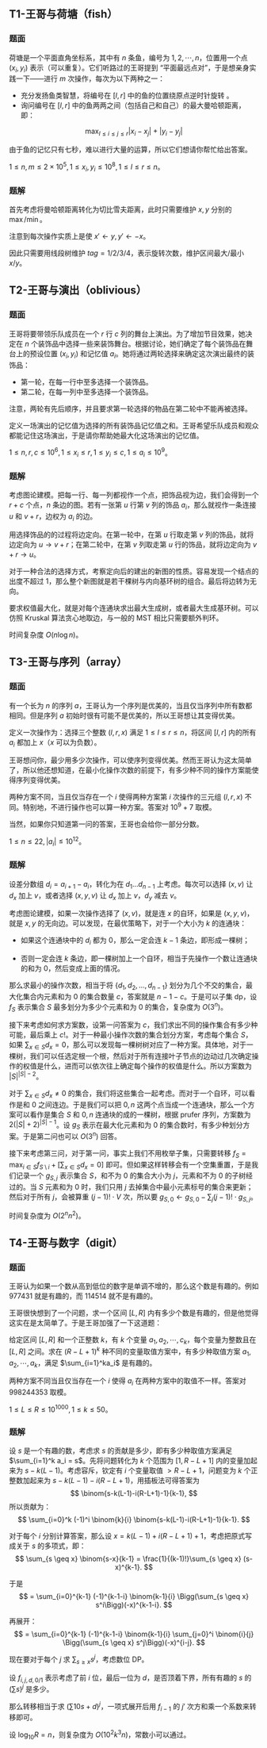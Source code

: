 ## T1-王哥与荷塘（fish）

### 题面

荷塘是一个平面直角坐标系，其中有 $n$ 条鱼，编号为 $1,2,\cdots,n$，位置用一个点 $(x_i,y_i)$ 表示（可以重复）。它们听路过的王哥提到 “平面最远点对”，于是想亲身实践一下——进行 $m$ 次操作，每次为以下两种之一：

-   充分发扬鱼类智慧，将编号在 $[l,r]$ 中的鱼的位置绕原点逆时针旋转 。
-   询问编号在 $[l,r]$ 中的鱼两两之间（包括自己和自己）的最大曼哈顿距离，即：

$$
\max_{l\leq i\leq j\leq r}{|x_i-x_j|+|y_i-y_j|}
$$

由于鱼的记忆只有七秒，难以进行大量的运算，所以它们想请你帮忙给出答案。

$1\leq n,m\leq2\times10^5,1\leq x_i,y_i\leq10^8,1\leq l\leq r\leq n$。

### 题解

首先考虑将曼哈顿距离转化为切比雪夫距离，此时只需要维护 $x,y$ 分别的 $\max/\min$。

注意到每次操作实质上是使 $x'\leftarrow y,y'\leftarrow -x$。

因此只需要用线段树维护 $tag=1/2/3/4$，表示旋转次数，维护区间最大/最小 $x/y$。

## T2-王哥与演出（oblivious）

### 题面

王哥将要带领乐队成员在一个 $r$ 行 $c$ 列的舞台上演出。为了增加节目效果，她决定在 $n$ 个装饰品中选择一些来装饰舞台。根据讨论，她们确定了每个装饰品在舞台上的预设位置 $(x_i,y_i)$ 和记忆值 $a_i$。她将通过两轮选择来确定这次演出最终的装饰品：

-   第一轮，在每一行中至多选择一个装饰品。
-   第二轮，在每一列中至多选择一个装饰品。

注意，两轮有先后顺序，并且要求第一轮选择的物品在第二轮中不能再被选择。

定义一场演出的记忆值为选择的所有装饰品记忆值之和。王哥希望乐队成员和观众都能记住这场演出，于是请你帮助她最大化这场演出的记忆值。

$1\leq n,r,c\leq10^6,1\leq x_i\leq r,1\leq y_i\leq c,1\leq a_i\leq 10^9$。

### 题解

考虑图论建模。把每一行、每一列都视作一个点，把饰品视为边，我们会得到一个 $r+c$ 个点，$n$ 条边的图。若有一张第 $u$ 行第 $v$ 列的饰品 $a_i$，那么就视作一条连接 $u$ 和 $v+r$，边权为 $a_i$ 的边。

用选择饰品的的过程将边定向。在第一轮中，在第 $u$ 行取走第 $v$ 列的饰品，就将边定向为 $u\rightarrow v+r$；在第二轮中，在第 $v$ 列取走第 $u$ 行的饰品，就将边定向为 $v+r\rightarrow u$。

对于一种合法的选择方式，考察定向后的建出的新图的性质。容易发现一个结点的出度不超过 $1$，那么整个新图就是若干棵树与内向基环树的组合。最后将边转为无向。

要求权值最大化，就是对每个连通块求出最大生成树，或者最大生成基环树。可以仿照 Kruskal 算法贪心地取边，与一般的 MST 相比只需要额外判环。

时间复杂度 $O(n\log n)$。

## T3-王哥与序列（array）

### 题面

有一个长为 $n$ 的序列 $a$，王哥认为一个序列是优美的，当且仅当序列中所有数都相同。但是序列 $a$ 初始时很有可能不是优美的，所以王哥想让其变得优美。

定义一次操作为：选择三个整数 $(l,r,x)$ 满足 $1\leq l\leq r\leq n$，将区间 $[l,r]$ 内的所有 $a_i$ 都加上 $x$（$x$ 可以为负数）。

王哥想问你，最少用多少次操作，可以使序列变得优美。然而王哥认为这太简单了，所以他还想知道，在最小化操作次数的前提下，有多少种不同的操作方案能使得序列变得优美。

两种方案不同，当且仅当存在一个 $i$ 使得两种方案第 $i$ 次操作的三元组 $(l,r,x)$ 不同。特别地，不进行操作也可以算一种方案。答案对 $10^9+7$ 取模。

当然，如果你只知道第一问的答案，王哥也会给你一部分分数。

$1\leq n\leq22,|a_i|\leq 10^{12}$。

### 题解

设差分数组 $d_i = a_{i+1} - a_i$，转化为在 $d_1 \dots d_{n-1}$ 上考虑。每次可以选择 $(x, v)$ 让 $d_x$ 加上 $v$，或者选择 $(x, y, v)$ 让 $d_x$ 加上 $v$，$d_y$ 减去 $v$。

考虑图论建模，如果一次操作选择了 $(x, v)$，就是连 $x$ 的自环，如果是 $(x, y, v)$，就是 $x, y$ 的无向边。可以发现，在最优策略下，对于一个大小为 $k$ 的连通块：

-   如果这个连通块中的 $d_i$ 都为 $0$，那么一定会连 $k-1$ 条边，即形成一棵树；

-   否则一定会连 $k$ 条边，即一棵树加上一个自环，相当于先操作一个数让连通块的和为 $0$，然后变成上面的情况。

那么求最小的操作次数，相当于将 $\{d_1, d_2, \dots, d_{n-1}\}$ 划分为几个不交的集合，最大化集合内元素和为 $0$ 的集合数量 $c$，答案就是 $n-1-c$。于是可以子集 $\text{dp}$，设 $f_S$ 表示集合 $S$ 最多划分为多少个元素和为 $0$ 的集合，复杂度为 $O(3^n)$。

接下来考虑如何求方案数，设第一问答案为 $c$，我们求出不同的操作集合有多少种可能，最后乘上 $c!$。对于一种最小操作次数的集合划分方案，考虑每个集合 $S$，如果 $\sum_{x \in S} d_x = 0$，那么可以发现每一棵树树对应了一种方案。具体地，对于一棵树，我们可以任选定根一个根，然后对于所有连接叶子节点的边动过几次确定操作的权值是什么，进而可以依次往上确定每个操作的权值是什么。所以方案数为 $|S|^{|S|-2}$。

对于 $\sum_{x \in S} d_x \neq 0$ 的集合，我们将这些集合一起考虑。而对于一个自环，可以看作是和 $0$ 之间连边。于是我们可以把 $0, n$ 这两个点当成一个连通块，那么一个方案可以看作是集合 $S$ 和 $0, n$ 连通块的成的一棵树，根据 prufer 序列，方案数为 $2(|S|+2)^{|S|-1}$。设 $g_S$ 表示在最大化元素和为 $0$ 的集合数时，有多少种划分方案。于是第二问也可以 $O(3^n)$ 回答。

接下来考虑第三问，对于第一问，事实上我们不用枚举子集，只需要转移 $f_S = \max_{i \in S} f_{S \setminus i} + [\sum_{x \in S} d_x = 0]$ 即可。但如果这样转移会有一个空集重置，于是我们记录一个 $g_{S,j}$ 表示集合 $S$，和不为 $0$ 的集合大小为 $j$，元素和不为 $0$ 的子树经过的。当 $S$ 元素和为 $0$ 时，我们只用 $j$ 去掉集合中最小元素标号的集合来更新；然后对于所有 $j$，会被算重 $(j-1)! \cdot V$ 次，所以要 $g_{S,0} \gets g_{S,0} - \sum_j (j-1)! \cdot g_{S,j}$。

时间复杂度为 $O(2^n n^2)$。

## T4-王哥与数字（digit）

### 题面

王哥认为如果一个数从高到低位的数字是单调不增的，那么这个数是有趣的。例如 $977431$ 就是有趣的，而 $114514$ 就不是有趣的。

王哥很快想到了一个问题，求一个区间 $[L,R]$ 内有多少个数是有趣的，但是他觉得这实在是太简单了。于是王哥加强了一下这道题：

给定区间 $[L,R]$ 和一个正整数 $k$，有 $k$ 个变量 $a_1,a_2,\cdots,c_k$，每个变量为整数且在 $[L,R]$ 之间。求在 $(R-L+1)^k$ 种不同的变量取值方案中，有多少种取值方案 $a_1,a_2,\cdots,a_k$，满足 $\sum_{i=1}^ka_i$ 是有趣的。

两种方案不同当且仅当存在一个 $i$ 使得 $a_i$ 在两种方案中的取值不一样。答案对 $998244353$ 取模。

$1\leq L\leq R\leq10^{1000},1\leq k\leq50$。

### 题解

设 $s$ 是一个有趣的数，考虑求 $s$ 的贡献是多少，即有多少种取值方案满足 $\sum_{i=1}^k a_i = s$。先将问题转化为 $k$ 个范围为 $[1, R-L+1]$ 内的变量加起来为 $s-k(L-1)$。考虑容斥，钦定有 $i$ 个变量取值 $> R-L+1$，问题变为 $k$ 个正整数加起来为 $s-k(L-1)-i(R-L+1)$，用插板法可得答案为
$$
\binom{s-k(L-1)-i(R-L+1)-1}{k-1},
$$
所以贡献为：
$$
\sum_{i=0}^k (-1)^i \binom{k}{i} \binom{s-k(L-1)-i(R-L+1)-1}{k-1}.
$$

对于每个 $i$ 分别计算答案，那么设 $x = k(L-1)+i(R-L+1)+1$，考虑把原式写成关于 $s$ 的多项式，即：
$$
\sum_{s \geq x} \binom{s-x}{k-1}
= \frac{1}{(k-1)!}\sum_{s \geq x} (s-x)^{k-1}.
$$

于是
$$
= \sum_{i=0}^{k-1} (-1)^{k-1-i} \binom{k-1}{i} \Bigg(\sum_{s \geq x} s^i\Bigg)(-x)^{k-1-i}.
$$

再展开：
$$
= \sum_{i=0}^{k-1} (-1)^{k-1-i} \binom{k-1}{i} \sum_{j=0}^i \binom{i}{j} \Bigg(\sum_{s \geq x} s^j\Bigg)(-x)^{i-j}.
$$

现在要对于每个 $j$ 求 $\sum_{s \geq x} s^j$，考虑数位 DP。

设 $f_{i,j,d,0/1}$ 表示考虑了前 $i$ 位，最后一位为 $d$，是否顶着下界，所有有趣的 $s$ 的 $\Big(\sum s\Big)^j$ 是多少。

那么转移相当于求 $(\sum 10s+d)^j$，一项式展开后用 $f_{i-1}$ 的 $j'$ 次方和乘一个系数来转移即可。

设 $\log_{10} R = n$，则复杂度为 $O(10^2 k^3 n)$，常数小可以通过。